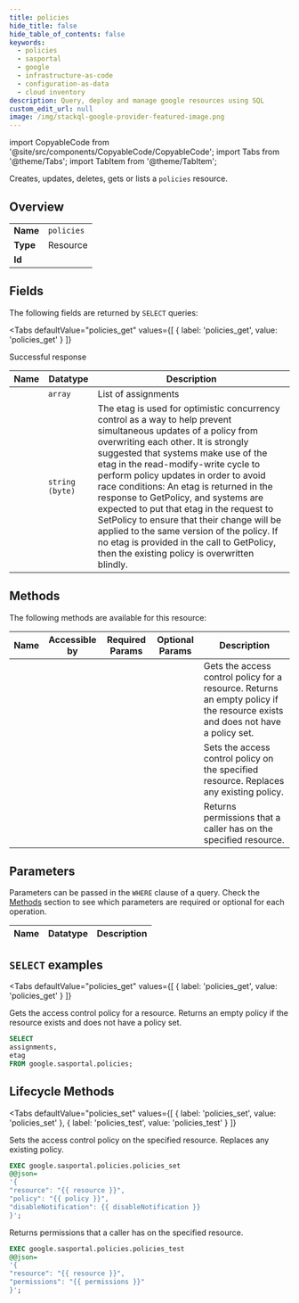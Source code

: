 ```yaml
--- 
title: policies
hide_title: false
hide_table_of_contents: false
keywords:
  - policies
  - sasportal
  - google
  - infrastructure-as-code
  - configuration-as-data
  - cloud inventory
description: Query, deploy and manage google resources using SQL
custom_edit_url: null
image: /img/stackql-google-provider-featured-image.png
---
```


import CopyableCode from '@site/src/components/CopyableCode/CopyableCode';
import Tabs from '@theme/Tabs';
import TabItem from '@theme/TabItem';

Creates, updates, deletes, gets or lists a <code>policies</code> resource.

## Overview
<table><tbody>
<tr><td><b>Name</b></td><td><code>policies</code></td></tr>
<tr><td><b>Type</b></td><td>Resource</td></tr>
<tr><td><b>Id</b></td><td><CopyableCode code="google.sasportal.policies" /></td></tr>
</tbody></table>

## Fields

The following fields are returned by `SELECT` queries:

<Tabs
    defaultValue="policies_get"
    values={[
        { label: 'policies_get', value: 'policies_get' }
    ]}
>
<TabItem value="policies_get">

Successful response

<table>
<thead>
    <tr>
    <th>Name</th>
    <th>Datatype</th>
    <th>Description</th>
    </tr>
</thead>
<tbody>
<tr>
    <td><CopyableCode code="assignments" /></td>
    <td><code>array</code></td>
    <td>List of assignments</td>
</tr>
<tr>
    <td><CopyableCode code="etag" /></td>
    <td><code>string (byte)</code></td>
    <td>The etag is used for optimistic concurrency control as a way to help prevent simultaneous updates of a policy from overwriting each other. It is strongly suggested that systems make use of the etag in the read-modify-write cycle to perform policy updates in order to avoid race conditions: An etag is returned in the response to GetPolicy, and systems are expected to put that etag in the request to SetPolicy to ensure that their change will be applied to the same version of the policy. If no etag is provided in the call to GetPolicy, then the existing policy is overwritten blindly.</td>
</tr>
</tbody>
</table>
</TabItem>
</Tabs>

## Methods

The following methods are available for this resource:

<table>
<thead>
    <tr>
    <th>Name</th>
    <th>Accessible by</th>
    <th>Required Params</th>
    <th>Optional Params</th>
    <th>Description</th>
    </tr>
</thead>
<tbody>
<tr>
    <td><a href="#policies_get"><CopyableCode code="policies_get" /></a></td>
    <td><CopyableCode code="select" /></td>
    <td></td>
    <td></td>
    <td>Gets the access control policy for a resource. Returns an empty policy if the resource exists and does not have a policy set.</td>
</tr>
<tr>
    <td><a href="#policies_set"><CopyableCode code="policies_set" /></a></td>
    <td><CopyableCode code="exec" /></td>
    <td></td>
    <td></td>
    <td>Sets the access control policy on the specified resource. Replaces any existing policy.</td>
</tr>
<tr>
    <td><a href="#policies_test"><CopyableCode code="policies_test" /></a></td>
    <td><CopyableCode code="exec" /></td>
    <td></td>
    <td></td>
    <td>Returns permissions that a caller has on the specified resource.</td>
</tr>
</tbody>
</table>

## Parameters

Parameters can be passed in the `WHERE` clause of a query. Check the [Methods](#methods) section to see which parameters are required or optional for each operation.

<table>
<thead>
    <tr>
    <th>Name</th>
    <th>Datatype</th>
    <th>Description</th>
    </tr>
</thead>
<tbody>
</tbody>
</table>

## `SELECT` examples

<Tabs
    defaultValue="policies_get"
    values={[
        { label: 'policies_get', value: 'policies_get' }
    ]}
>
<TabItem value="policies_get">

Gets the access control policy for a resource. Returns an empty policy if the resource exists and does not have a policy set.

```sql
SELECT
assignments,
etag
FROM google.sasportal.policies;
```
</TabItem>
</Tabs>


## Lifecycle Methods

<Tabs
    defaultValue="policies_set"
    values={[
        { label: 'policies_set', value: 'policies_set' },
        { label: 'policies_test', value: 'policies_test' }
    ]}
>
<TabItem value="policies_set">

Sets the access control policy on the specified resource. Replaces any existing policy.

```sql
EXEC google.sasportal.policies.policies_set 
@@json=
'{
"resource": "{{ resource }}", 
"policy": "{{ policy }}", 
"disableNotification": {{ disableNotification }}
}';
```
</TabItem>
<TabItem value="policies_test">

Returns permissions that a caller has on the specified resource.

```sql
EXEC google.sasportal.policies.policies_test 
@@json=
'{
"resource": "{{ resource }}", 
"permissions": "{{ permissions }}"
}';
```
</TabItem>
</Tabs>
